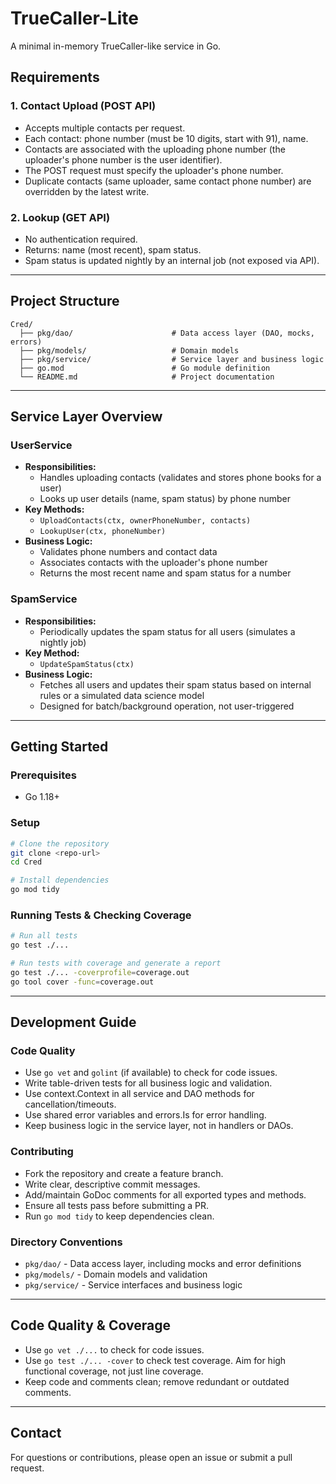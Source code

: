 # TrueCaller-Lite

A minimal in-memory TrueCaller-like service in Go.

## Requirements

### 1. Contact Upload (POST API)
- Accepts multiple contacts per request.
- Each contact: phone number (must be 10 digits, start with 91), name.
- Contacts are associated with the uploading phone number (the uploader's phone number is the user identifier).
- The POST request must specify the uploader's phone number.
- Duplicate contacts (same uploader, same contact phone number) are overridden by the latest write.

### 2. Lookup (GET API)
- No authentication required.
- Returns: name (most recent), spam status.
- Spam status is updated nightly by an internal job (not exposed via API).

---

## Project Structure

```
Cred/
  ├── pkg/dao/                      # Data access layer (DAO, mocks, errors)
  ├── pkg/models/                   # Domain models
  ├── pkg/service/                  # Service layer and business logic
  ├── go.mod                        # Go module definition
  └── README.md                     # Project documentation
```

---

## Service Layer Overview

### UserService
- **Responsibilities:**
  - Handles uploading contacts (validates and stores phone books for a user)
  - Looks up user details (name, spam status) by phone number
- **Key Methods:**
  - `UploadContacts(ctx, ownerPhoneNumber, contacts)`
  - `LookupUser(ctx, phoneNumber)`
- **Business Logic:**
  - Validates phone numbers and contact data
  - Associates contacts with the uploader's phone number
  - Returns the most recent name and spam status for a number

### SpamService
- **Responsibilities:**
  - Periodically updates the spam status for all users (simulates a nightly job)
- **Key Method:**
  - `UpdateSpamStatus(ctx)`
- **Business Logic:**
  - Fetches all users and updates their spam status based on internal rules or a simulated data science model
  - Designed for batch/background operation, not user-triggered

---

## Getting Started

### Prerequisites
- Go 1.18+

### Setup
```sh
# Clone the repository
git clone <repo-url>
cd Cred

# Install dependencies
go mod tidy
```

### Running Tests & Checking Coverage
```sh
# Run all tests
go test ./...

# Run tests with coverage and generate a report
go test ./... -coverprofile=coverage.out
go tool cover -func=coverage.out
```

---

## Development Guide

### Code Quality
- Use `go vet` and `golint` (if available) to check for code issues.
- Write table-driven tests for all business logic and validation.
- Use context.Context in all service and DAO methods for cancellation/timeouts.
- Use shared error variables and errors.Is for error handling.
- Keep business logic in the service layer, not in handlers or DAOs.

### Contributing
- Fork the repository and create a feature branch.
- Write clear, descriptive commit messages.
- Add/maintain GoDoc comments for all exported types and methods.
- Ensure all tests pass before submitting a PR.
- Run `go mod tidy` to keep dependencies clean.

### Directory Conventions
- `pkg/dao/` - Data access layer, including mocks and error definitions
- `pkg/models/` - Domain models and validation
- `pkg/service/` - Service interfaces and business logic

---

## Code Quality & Coverage
- Use `go vet ./...` to check for code issues.
- Use `go test ./... -cover` to check test coverage. Aim for high functional coverage, not just line coverage.
- Keep code and comments clean; remove redundant or outdated comments.

---

## Contact
For questions or contributions, please open an issue or submit a pull request.
